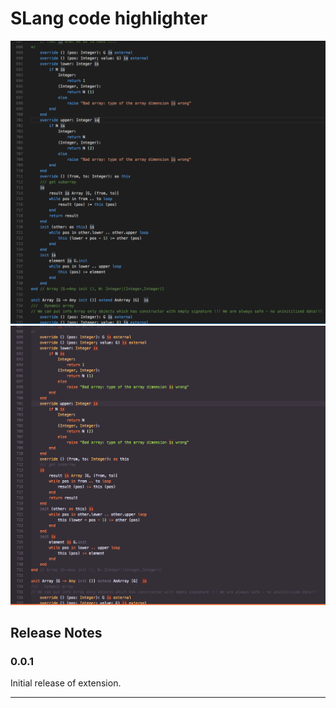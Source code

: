 # SLang code highlighter


![VsCode Dark Theme](images/vscode-dark.png)
![Newton Rainglow Theme](images/newton-rainglow.png)

<!-- 
> Tip: Many popular extensions utilize animations. This is an excellent way to show off your extension! We recommend short, focused animations that are easy to follow. -->


<!-- ## Known Issues -->


## Release Notes


### 0.0.1

Initial release of extension. 

-----------------------------------------------------------------------------------------------------------
